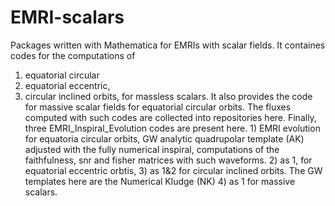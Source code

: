 # EMRI-scalars 
Packages written with Mathematica for EMRIs with scalar fields. It containes codes for the computations of 
1) equatorial circular
2) equatorial eccentric,
3) circular inclined orbits, for massless scalars.
It also provides the code for massive scalar fields for equatorial circular orbits. The fluxes computed with such codes are collected into repositories here. 
Finally, three EMRI_Inspiral_Evolution codes are present here. 1) EMRI evolution for equatoria circular orbits, GW analytic quadrupolar template (AK) adjusted with the fully numerical inspiral, computations of the faithfulness, snr and fisher matrices with such waveforms. 2) as 1, for equatorial eccentric orbtis,  3) as 1&2 for circular inclined orbits. The GW templates here are the Numerical Kludge (NK)  4) as 1 for massive scalars. 
